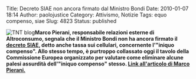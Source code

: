 Title: Decreto SIAE non ancora firmato dal Ministro Bondi
Date: 2010-01-07 18:14
Author: paolojustice
Category: Attivismo, Notizie
Tags: equo compenso, siae
Slug: 4823
Status: published

![TNT blog](http://blog.tntvillage.scambioetico.org/wp-content/uploads/2009/09/money.jpg)**Marco Pierani, responsabile relazioni esterne di Altroconsumo, segnala che il Ministro Bondi non ha ancora firmato il [decreto SIAE](http://blog.tntvillage.scambioetico.org/?p=4766), detto anche tassa sui cellulari, concernente l'"iniquo compenso". Allo stesso tempo, è purtroppo collassato oggi il tavolo della Commissione Europea organizzato per valutare come eliminare alcune palesi assurdità dell'"iniquo compenso" stesso. [Link all'articolo di Marco Pierani.](http://pierani.wordpress.com/2010/01/07/iniquo-compenso-collassa-il-tavolo-voluto-dalla-commissione-mentre-bondi-non-ha-ancora-firmato-il-decreto-siae/)**

  

**<!--more-->**
